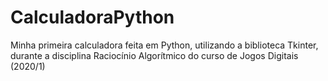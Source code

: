 # CalculadoraPython
 Minha primeira calculadora feita em Python, utilizando a biblioteca Tkinter, durante a disciplina Raciocínio Algorítmico do curso de Jogos Digitais (2020/1)
